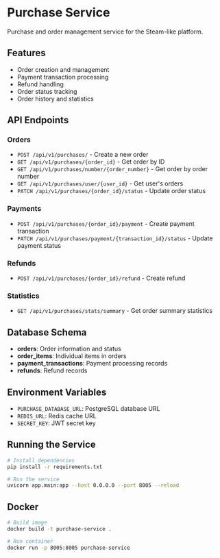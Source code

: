# Purchase Service

Purchase and order management service for the Steam-like platform.

## Features

- Order creation and management
- Payment transaction processing
- Refund handling
- Order status tracking
- Order history and statistics

## API Endpoints

### Orders
- `POST /api/v1/purchases/` - Create a new order
- `GET /api/v1/purchases/{order_id}` - Get order by ID
- `GET /api/v1/purchases/number/{order_number}` - Get order by order number
- `GET /api/v1/purchases/user/{user_id}` - Get user's orders
- `PATCH /api/v1/purchases/{order_id}/status` - Update order status

### Payments
- `POST /api/v1/purchases/{order_id}/payment` - Create payment transaction
- `PATCH /api/v1/purchases/payment/{transaction_id}/status` - Update payment status

### Refunds
- `POST /api/v1/purchases/{order_id}/refund` - Create refund

### Statistics
- `GET /api/v1/purchases/stats/summary` - Get order summary statistics

## Database Schema

- **orders**: Order information and status
- **order_items**: Individual items in orders
- **payment_transactions**: Payment processing records
- **refunds**: Refund records

## Environment Variables

- `PURCHASE_DATABASE_URL`: PostgreSQL database URL
- `REDIS_URL`: Redis cache URL
- `SECRET_KEY`: JWT secret key

## Running the Service

```bash
# Install dependencies
pip install -r requirements.txt

# Run the service
uvicorn app.main:app --host 0.0.0.0 --port 8005 --reload
```

## Docker

```bash
# Build image
docker build -t purchase-service .

# Run container
docker run -p 8005:8005 purchase-service
```